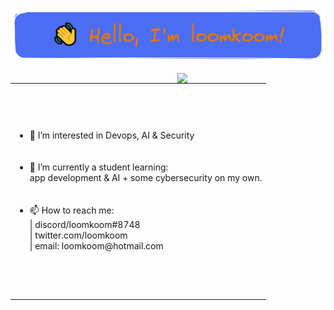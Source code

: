 ![](header.png)

<img align="right" width="47%"
     src="https://github-readme-stats-black-theta-32.vercel.app/api/top-langs/?username=loomkoom&langs_count=10&layout=compact&theme=gruvbox&bg_color=00000000&cache_seconds=1800&size_weight=0.2&count_weight=0.8" /> 
     
<table><tr><td valign="center" height="340">
     <ul>
          <li> 👀 I’m interested in Devops, AI & Security</li> <br/> <br/>
          <li> 🌱 I’m currently a student learning:<br> app development & AI + some cybersecurity on my own.</li> <br/> <br/> 
          <li> 📫 How to reach me:<br>| discord/loomkoom#8748 <br/>| twitter.com/loomkoom <br/>| email: loomkoom@hotmail.com</li> 
     </ul> 
</td></tr></table>

<!---
![Top Langs](https://github-readme-stats-black-theta-32.vercel.app/api/top-langs/?username=loomkoom&&langs_count=10&layout=compact&size_weight=0.2&count_weight=0.8)
![willianrod's wakatime stats](https://github-readme-stats-black-theta-32.vercel.app/api/wakatime?username=loomkoom)
![Anurag's GitHub stats](https://github-readme-stats-black-theta-32.vercel.app/api?username=loomkoom)
![trophy](https://github-profile-trophy.vercel.app/?username=loomkoom)
--->
